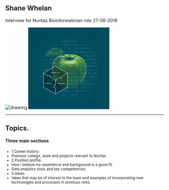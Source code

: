 ## Shane Whelan
Interview for Nuritas Bioinformatician role 27-08-2018

<!-- ![test](/public/img/carragh_lake.jpg) -->

<img src="https://azcdn.discovery.pgsitecore.com/en-us/-/media/Olay_PathFinder/Images/Callouts/Brand_Experience_promos/Desktop/DT_BE_Landing_Aminopeptides_HeaderImage.jpg?h=310&la=en-US&w=500&v=1-201802281215" alt="drawing" width="420px"/> <img src="/public/img/Nuritas.png" alt="drawing" width="258px"/>

---

## Topics.

#### Three main sections

<small>

- 1.Career history:
 - Previous college, work and projects relevant to Nuritas. 
- 2.Position profile: <!-- .element: class="fragment" -->
 - How I believe my experience and background is a good fit. 
 - Data analytics tools and key competencies. 
- 3.Ideas: <!-- .element: class="fragment" -->
 - Ideas that may be of interest to the team and examples of incorporating new technologies and processes in previous roles.

</small>

